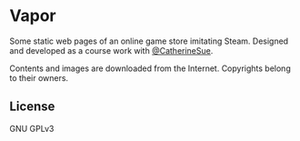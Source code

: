# Vapor

Some static web pages of an online game store imitating Steam. Designed and developed as a course work with [@CatherineSue](https://github.com/CatherineSue).

Contents and images are downloaded from the Internet. Copyrights belong to their owners.

## License

GNU GPLv3
